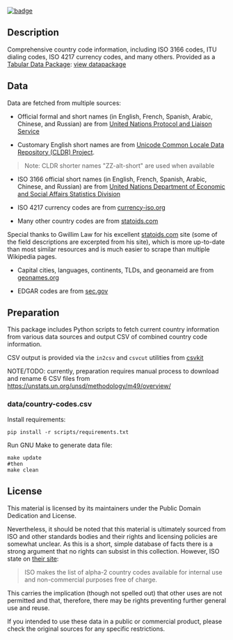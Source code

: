 <a className="gh-badge" href="https://datahub.io/core/country-codes"><img src="https://badgen.net/badge/icon/View%20on%20datahub.io/orange?icon=https://datahub.io/datahub-cube-badge-icon.svg&label&scale=1.25" alt="badge" /></a>

## Description

Comprehensive country code information, including ISO 3166 codes, ITU dialing
codes, ISO 4217 currency codes, and many others. Provided as a [Tabular Data Package](http://frictionlessdata.io/data-packages/): [view datapackage](http://data.okfn.org/tools/view?url=https%3A%2F%2Fraw.githubusercontent.com%2Fdatasets%2Fcountry-codes%2Fmaster%2Fdatapackage.json)

## Data

Data are fetched from multiple sources:

- Official formal and short names (in English, French, Spanish, Arabic, Chinese, and Russian) are from
[United Nations Protocol and Liaison Service](https://protocol.un.org/dgacm/pls/site.nsf/PermanentMissions.xsp)

- Customary English short names are from
[Unicode Common Locale Data Repository (CLDR) Project](https://raw.githubusercontent.com/unicode-org/cldr-json/d38478855dd8342749f0494332cc8acc2895d20d/cldr-json/cldr-localenames-full/main/ms/territories.json).

> Note: CLDR shorter names "ZZ-alt-short" are used when available

- ISO 3166 official short names (in English, French, Spanish, Arabic, Chinese, and Russian) are from
[United Nations Department of Economic and Social Affairs Statistics Division](https://unstats.un.org/unsd/methodology/m49/overview/)

- ISO 4217 currency codes are from
[currency-iso.org](https://www.six-group.com/dam/download/financial-information/data-center/iso-currrency/lists/list-one.xml)

- Many other country codes are from
[statoids.com](http://www.statoids.com/wab.html)

Special thanks to Gwillim Law for his excellent
[statoids.com](http://www.statoids.com) site (some of the field descriptions
are excerpted from his site), which is more up-to-date than most similar
resources and is much easier to scrape than multiple Wikipedia pages.

- Capital cities, languages, continents, TLDs, and geonameid are from [geonames.org](http://download.geonames.org/export/dump/countryInfo.txt)

- EDGAR codes are from [sec.gov](https://www.sec.gov/submit-filings/filer-support-resources/edgar-state-country-codes)


## Preparation

This package includes Python scripts to fetch current country information
from various data sources and output CSV of combined country code information.

CSV output is provided via the `in2csv` and `csvcut` utilities from [csvkit](http://github.com/onyxfish/csvkit)

NOTE/TODO: currently, preparation requires manual process to download and rename 6 CSV files from https://unstats.un.org/unsd/methodology/m49/overview/

### data/country-codes.csv

Install requirements:

    pip install -r scripts/requirements.txt


Run GNU Make to generate data file:

    make update
    #then
    make clean

## License

This material is licensed by its maintainers under the Public Domain Dedication
and License.

Nevertheless, it should be noted that this material is ultimately sourced from
ISO and other standards bodies and their rights and licensing policies are somewhat
unclear. As this is a short, simple database of facts there is a strong argument
that no rights can subsist in this collection. However, ISO state on [their
site](http://www.iso.org/iso/home/standards/country_codes.htm):

> ISO makes the list of alpha-2 country codes available for internal use and
> non-commercial purposes free of charge.

This carries the implication (though not spelled out) that other uses are not
permitted and that, therefore, there may be rights preventing further general
use and reuse.

If you intended to use these data in a public or commercial product, please
check the original sources for any specific restrictions.


